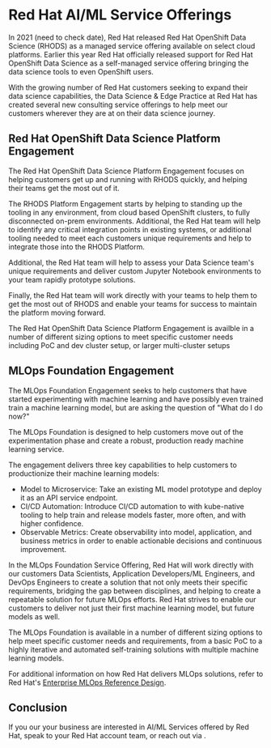 # Red Hat AI/ML Service Offerings

In 2021 (need to check date), Red Hat released Red Hat OpenShift Data Science (RHODS) as a managed service offering available on select cloud platforms.  Earlier this year Red Hat officially released support for Red Hat OpenShift Data Science as a self-managed service offering bringing the data science tools to even OpenShift users.

With the growing number of Red Hat customers seeking to expand their data science capabilities, the Data Science & Edge Practice at Red Hat has created several new consulting service offerings to help meet our customers wherever they are at on their data science journey.

## Red Hat OpenShift Data Science Platform Engagement

The Red Hat OpenShift Data Science Platform Engagement focuses on helping customers get up and running with RHODS quickly, and helping their teams get the most out of it.

The RHODS Platform Engagement starts by helping to standing up the tooling in any environment, from cloud based OpenShift clusters, to fully disconnected on-prem environments.  Additional, the Red Hat team will help to identify any critical integration points in existing systems, or additional tooling needed to meet each customers unique requirements and help to integrate those into the RHODS Platform.

Additional, the Red Hat team will help to assess your Data Science team's unique requirements and deliver custom Jupyter Notebook environments to your team rapidly prototype solutions.

Finally, the Red Hat team will work directly with your teams to help them to get the most out of RHODS and enable your teams for success to maintain the platform moving forward.

The Red Hat OpenShift Data Science Platform Engagement is availble in a number of different sizing options to meet specific customer needs including PoC and dev cluster setup, or larger multi-cluster setups

## MLOps Foundation Engagement

The MLOps Foundation Engagement seeks to help customers that have started experimenting with machine learning and have possibly even trained train a machine learning model, but are asking the question of "What do I do now?"

The MLOps Foundation is designed to help customers move out of the experimentation phase and create a robust, production ready machine learning service.

The engagement delivers three key capabilities to help customers to productionize their machine learning models:

* Model to Microservice: Take an existing ML model prototype and deploy it as an API service endpoint.
* CI/CD Automation: Introduce CI/CD automation to with kube-native tooling to help train and release models faster, more often, and with higher confidence.
* Observable Metrics: Create observability into model, application, and business metrics in order to enable actionable decisions and continuous improvement.

In the MLOps Foundation Service Offering, Red Hat will work directly with our customers Data Scientists, Application Developers/ML Engineers, and DevOps Engineers to create a solution that not only meets their specific requirements, bridging the gap between disciplines, and helping to create a repeatable solution for future MLOps efforts.  Red Hat strives to enable our customers to deliver not just their first machine learning model, but future models as well.

The MLOps Foundation is available in a number of different sizing options to help meet specific customer needs and requirements, from a basic PoC to a highly iterative and automated self-training solutions with multiple machine learning models.

For additional information on how Red Hat delivers MLOps solutions, refer to Red Hat's [Enterprise MLOps Reference Design](https://cloud.redhat.com/blog/enterprise-mlops-reference-design).

## Conclusion

If you our your business are interested in AI/ML Services offered by Red Hat, speak to your Red Hat account team, or reach out via <insert-contect-form>.
